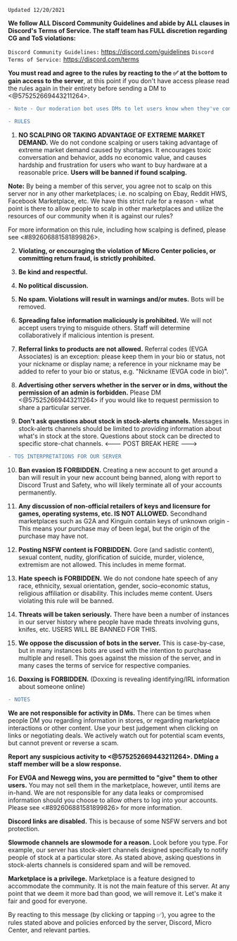 `Updated 12/20/2021`
 
**We follow ALL Discord Community Guidelines and abide by ALL clauses in Discord's Terms of Service. The staff team has FULL discretion regarding CG and ToS violations:**

   `Discord Community Guidelines:` https://discord.com/guidelines
   `Discord Terms of Service:` https://discord.com/terms

**You must read and agree to the rules by reacting to the :white_check_mark: at the bottom to gain access to the server**, at this point if you don't have access please read the rules again in their entirety before sending a DM to <@575252669443211264>.

```diff
- Note - Our moderation bot uses DMs to let users know when they've committed infractions. Failure to enable DMs on this server may result in eventual warn, mute, kick, or ban without notification.
```
```diff
- RULES
```
1. **NO SCALPING OR TAKING ADVANTAGE OF EXTREME MARKET DEMAND.** 
We do not condone scalping or users taking advantage of extreme market demand caused by shortages. It encourages toxic conversation and behavior, adds no economic value, and causes hardship and frustration for users who want to buy hardware at a reasonable price. **Users will be banned if found scalping.**

**Note:** By being a member of this server, you agree not to scalp on this server nor in any other marketplaces; i.e. no scalping on Ebay, Reddit HWS, Facebook Marketplace, etc.  We have this strict rule for a reason - what point is there to allow people to scalp in other marketplaces and utilize the resources of our community when it is against our rules?

For more information on this rule, including how scalping is defined, please see <#892606881581899826>. 
 
2. **Violating, or encouraging the violation of Micro Center policies, or committing return fraud, is strictly prohibited.**

3. **Be kind and respectful.**

4. **No political discussion.**

5. **No spam. Violations will result in warnings and/or mutes.** Bots will be removed.

6. **Spreading false information __maliciously__ is prohibited.** We will not accept users trying to misguide others. Staff will determine collaboratively if malicious intention is present.

7. **Referral links to products are not allowed.** Referral codes (EVGA Associates) is an exception: please keep them in your bio or status, not your nickname or display name; a reference in your nickname may be added to refer to your bio or status, e.g. "Nickname (EVGA code in bio)".

8. **Advertising other servers whether in the server or in dms, without the permission of an admin is forbidden.** Please DM <@575252669443211264> if you would like to request permission to share a particular server.

9. **Don't ask questions about stock in stock-alerts channels.** Messages in stock-alerts channels should be limited to *providing* information about what's in stock at the store. Questions about stock can be directed to specific store-chat channels.
<--- POST BREAK HERE --->
```diff
- TOS INTERPRETATIONS FOR OUR SERVER
```
10. **Ban evasion IS FORBIDDEN.** Creating a new account to get around a ban will result in your new account being banned, along with report to Discord Trust and Safety, who will likely terminate all of your accounts permanently.

11. **Any discussion of non-official retailers of keys and licensure for games, operating systems, etc. IS NOT ALLOWED.** Secondhand marketplaces such as G2A and Kinguin contain keys of unknown origin - This means your purchase may of been legal, but the origin of the purchase may have not. 

12. **Posting NSFW content is FORBIDDEN.** Gore (and sadistic content), sexual content, nudity, glorification of suicide, murder, violence, extremism are not allowed. This includes in meme format.

13. **Hate speech is FORBIDDEN.** We do not condone hate speech of any race, ethnicity, sexual orientation, gender, socio-economic status, religious affiliation or disability. This includes meme content. Users violating this rule will be banned.

14. **Threats will be taken seriously.** There have been a number of instances in our server history where people have made threats involving guns, knifes, etc. USERS WILL BE BANNED FOR THIS. 
 
15. **We oppose the discussion of bots in the server.** This is case-by-case, but in many instances bots are used with the intention to purchase multiple and resell. This goes against the mission of the server, and in many cases the terms of service for respective companies. 

16. **Doxxing is FORBIDDEN.** (Doxxing is revealing identifying/IRL information about someone online)

```diff
- NOTES
```
**We are not responsible for activity in DMs.** There can be times when people DM you regarding information in stores, or regarding marketplace interactions or other content. Use your best judgement when clicking on links or negotiating deals. We actively watch out for potential scam events, but cannot prevent or reverse a scam.
 
**Report any suspicious activity to <@575252669443211264>. DMing a staff member will be a slow response.**

**For EVGA and Newegg wins, you are permitted to "give" them to other users.** You may not sell them in the marketplace, however, until items are in-hand. We are not responsible for any data leaks or compromised information should you choose to allow others to log into your accounts. Please see <#892606881581899826> for more information.
 
**Discord links are disabled.** This is because of some NSFW servers and bot protection.
 
**Slowmode channels are slowmode for a reason.** Look before you type. For example, our server has stock-alert channels designed specifically to notify people of stock at a particular store. As stated above, asking questions in stock-alerts channels is considered spam and will be removed.
 
**Marketplace is a privilege.** Marketplace is a feature designed to accommodate the community. It is not the main feature of this server. At any point that we deem it more bad than good, we will remove it. Let's make it fair and good for everyone.


By reacting to this message (by clicking or tapping :white_check_mark:), you agree to the rules stated above and policies enforced by the server, Discord, Micro Center, and relevant parties.